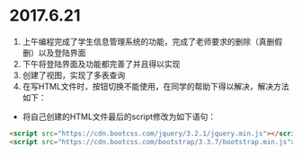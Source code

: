 # 2017.6.21
1. 上午编程完成了学生信息管理系统的功能，完成了老师要求的删除（真删假删）以及登陆界面
2. 下午将登陆界面及功能都完善了并且得以实现
3. 创建了视图，实现了多表查询
4. 在写HTML文件时，按钮切换不能使用，在同学的帮助下得以解决，解决方法如下：
  * 将自己创建的HTML文件最后的script修改为如下语句：
```html
<script src="https://cdn.bootcss.com/jquery/3.2.1/jquery.min.js"></script>
<script src="https://cdn.bootcss.com/bootstrap/3.3.7/bootstrap.min.js"></script>
```
